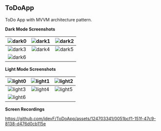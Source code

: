 ## ToDoApp

ToDo App with MVVM architecture pattern.
 
**Dark Mode Screenshots**

|![dark0](https://github.com/idevF/ToDoApp/assets/124703341/315b6b94-99a5-4b6b-b9ec-4d2aaea0fdd2)|![dark1](https://github.com/idevF/ToDoApp/assets/124703341/f01c2629-ee4c-4d86-a91c-86970c2638f7)|![dark2](https://github.com/idevF/ToDoApp/assets/124703341/6b75509a-742a-4b92-a62f-b5f30b43313f)|
|    :---:     |     :---:      |     :---:     |
|![dark3](https://github.com/idevF/ToDoApp/assets/124703341/aa602d97-c3c1-48c8-bb25-04d59d30ce69)|![dark4](https://github.com/idevF/ToDoApp/assets/124703341/0db0d112-61d2-4d0c-85c1-28cc75e39389)|![dark5](https://github.com/idevF/ToDoApp/assets/124703341/effe2a1a-fdef-4a7c-947e-0d535baeb2ed)|
|![dark6](https://github.com/idevF/ToDoApp/assets/124703341/56ed4e76-8742-4adb-a355-49b38f559bd5)         |          |          |

**Light Mode Screenshots**

|![light0](https://github.com/idevF/ToDoApp/assets/124703341/f6f90bb2-dafc-4035-b119-ada388b92a13)|![light1](https://github.com/idevF/ToDoApp/assets/124703341/74200f98-19fd-4df6-bb0c-2db72fbda163)           | ![light2](https://github.com/idevF/ToDoApp/assets/124703341/2cfe50d0-6a79-4e27-87a5-9f08ddc85e03)         |
|    :---:     |     :---:      |     :---:     |
|![light3](https://github.com/idevF/ToDoApp/assets/124703341/b32d41e7-8bbc-40d2-b465-3ea086f66e75)        |  ![light4](https://github.com/idevF/ToDoApp/assets/124703341/846cb7cb-7874-4040-b101-34846dc938ea)         | ![light5](https://github.com/idevF/ToDoApp/assets/124703341/dcdeb400-db52-4a9c-b619-85ae41e54faa)         |
| ![light6](https://github.com/idevF/ToDoApp/assets/124703341/f9c91924-c203-4dbe-8495-aaff3a12d9a2)       |           |          |

**Screen Recordings**

https://github.com/idevF/ToDoApp/assets/124703341/0051bcf1-151f-47c9-8138-d476d0cb115e









